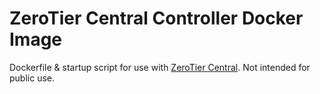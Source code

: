 # ZeroTier Central Controller Docker Image

Dockerfile & startup script for use with [ZeroTier Central](https://my.zerotier.com).  Not intended for public use.
